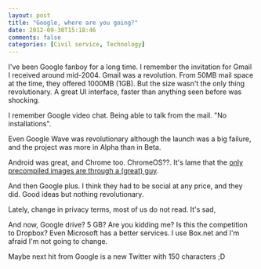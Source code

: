 ```yaml
---
layout: post
title: "Google, where are you going?"
date: 2012-09-30T15:18:46
comments: false
categories: [Civil service, Technology]
---
```


I've been Google fanboy for a long time.&nbsp;I remember the invitation for Gmail I received around mid-2004. Gmail was a revolution. From 50MB mail space at the time, they offered 1000MB (1GB). But the size wasn't the only thing revolutionary. A great UI interface, faster than anything seen before was shocking.


I remember Google video chat. Being able to talk from the mail. "No installations".


Even Google Wave was revolutionary although the launch was a big failure, and the project was more in Alpha than in Beta.


Android was great, and Chrome too. ChromeOS??. It's lame that the [only precompiled images are through a (great) guy](http://chromeos.hexxeh.net/).


And then&nbsp;Google plus. I think they had to be social at any price, and they did. Good ideas but nothing revolutionary.


Lately, change in privacy terms, most of us do not read. It's sad,


And now, Google drive? 5 GB? Are you kidding me? Is this the competition to Dropbox? Even Microsoft has a better services. I use Box.net and I'm afraid I'm not going to change.


Maybe next hit from Google is a new Twitter with 150 characters ;D
